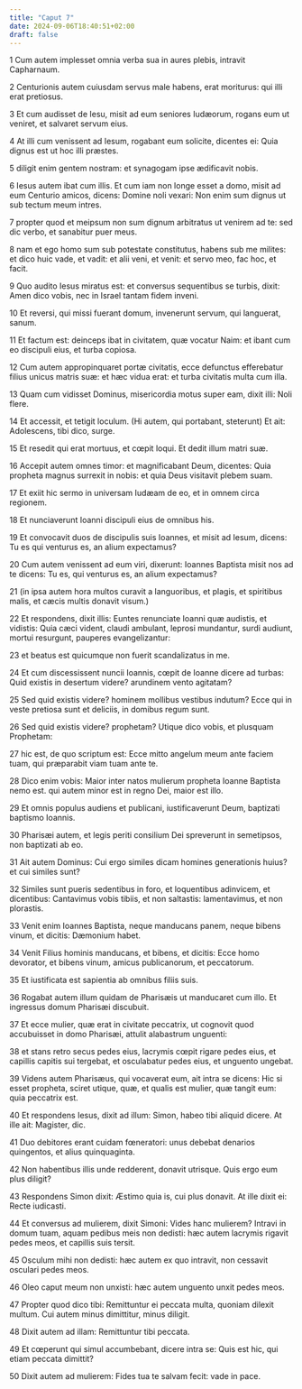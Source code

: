 ```yaml
---
title: "Caput 7"
date: 2024-09-06T18:40:51+02:00
draft: false
---
```




1 Cum autem implesset omnia verba sua in aures plebis, intravit Capharnaum.

2 Centurionis autem cuiusdam servus male habens, erat moriturus: qui illi erat pretiosus.

3 Et cum audisset de Iesu, misit ad eum seniores Iudæorum, rogans eum ut veniret, et salvaret servum eius.

4 At illi cum venissent ad Iesum, rogabant eum solicite, dicentes ei: Quia dignus est ut hoc illi præstes.

5 diligit enim gentem nostram: et synagogam ipse ædificavit nobis.

6 Iesus autem ibat cum illis. Et cum iam non longe esset a domo, misit ad eum Centurio amicos, dicens: Domine noli vexari: Non enim sum dignus ut sub tectum meum intres.

7 propter quod et meipsum non sum dignum arbitratus ut venirem ad te: sed dic verbo, et sanabitur puer meus.

8 nam et ego homo sum sub potestate constitutus, habens sub me milites: et dico huic vade, et vadit: et alii veni, et venit: et servo meo, fac hoc, et facit.

9 Quo audito Iesus miratus est: et conversus sequentibus se turbis, dixit: Amen dico vobis, nec in Israel tantam fidem inveni.

10 Et reversi, qui missi fuerant domum, invenerunt servum, qui languerat, sanum.

11 Et factum est: deinceps ibat in civitatem, quæ vocatur Naim: et ibant cum eo discipuli eius, et turba copiosa.

12 Cum autem appropinquaret portæ civitatis, ecce defunctus efferebatur filius unicus matris suæ: et hæc vidua erat: et turba civitatis multa cum illa.

13 Quam cum vidisset Dominus, misericordia motus super eam, dixit illi: Noli flere.

14 Et accessit, et tetigit loculum. (Hi autem, qui portabant, steterunt) Et ait: Adolescens, tibi dico, surge.

15 Et resedit qui erat mortuus, et cœpit loqui. Et dedit illum matri suæ.

16 Accepit autem omnes timor: et magnificabant Deum, dicentes: Quia propheta magnus surrexit in nobis: et quia Deus visitavit plebem suam.

17 Et exiit hic sermo in universam Iudæam de eo, et in omnem circa regionem.

18 Et nunciaverunt Ioanni discipuli eius de omnibus his.

19 Et convocavit duos de discipulis suis Ioannes, et misit ad Iesum, dicens: Tu es qui venturus es, an alium expectamus?

20 Cum autem venissent ad eum viri, dixerunt: Ioannes Baptista misit nos ad te dicens: Tu es, qui venturus es, an alium expectamus?

21 (in ipsa autem hora multos curavit a languoribus, et plagis, et spiritibus malis, et cæcis multis donavit visum.)

22 Et respondens, dixit illis: Euntes renunciate Ioanni quæ audistis, et vidistis: Quia cæci vident, claudi ambulant, leprosi mundantur, surdi audiunt, mortui resurgunt, pauperes evangelizantur:

23 et beatus est quicumque non fuerit scandalizatus in me.

24 Et cum discessissent nuncii Ioannis, cœpit de Ioanne dicere ad turbas: Quid existis in desertum videre? arundinem vento agitatam?

25 Sed quid existis videre? hominem mollibus vestibus indutum? Ecce qui in veste pretiosa sunt et deliciis, in domibus regum sunt.

26 Sed quid existis videre? prophetam? Utique dico vobis, et plusquam Prophetam:

27 hic est, de quo scriptum est: Ecce mitto angelum meum ante faciem tuam, qui præparabit viam tuam ante te.

28 Dico enim vobis: Maior inter natos mulierum propheta Ioanne Baptista nemo est. qui autem minor est in regno Dei, maior est illo.

29 Et omnis populus audiens et publicani, iustificaverunt Deum, baptizati baptismo Ioannis.

30 Pharisæi autem, et legis periti consilium Dei spreverunt in semetipsos, non baptizati ab eo.

31 Ait autem Dominus: Cui ergo similes dicam homines generationis huius? et cui similes sunt?

32 Similes sunt pueris sedentibus in foro, et loquentibus adinvicem, et dicentibus: Cantavimus vobis tibiis, et non saltastis: lamentavimus, et non plorastis.

33 Venit enim Ioannes Baptista, neque manducans panem, neque bibens vinum, et dicitis: Dæmonium habet.

34 Venit Filius hominis manducans, et bibens, et dicitis: Ecce homo devorator, et bibens vinum, amicus publicanorum, et peccatorum.

35 Et iustificata est sapientia ab omnibus filiis suis.

36 Rogabat autem illum quidam de Pharisæis ut manducaret cum illo. Et ingressus domum Pharisæi discubuit.

37 Et ecce mulier, quæ erat in civitate peccatrix, ut cognovit quod accubuisset in domo Pharisæi, attulit alabastrum unguenti:

38 et stans retro secus pedes eius, lacrymis cœpit rigare pedes eius, et capillis capitis sui tergebat, et osculabatur pedes eius, et unguento ungebat.

39 Videns autem Pharisæus, qui vocaverat eum, ait intra se dicens: Hic si esset propheta, sciret utique, quæ, et qualis est mulier, quæ tangit eum: quia peccatrix est.

40 Et respondens Iesus, dixit ad illum: Simon, habeo tibi aliquid dicere. At ille ait: Magister, dic.

41 Duo debitores erant cuidam fœneratori: unus debebat denarios quingentos, et alius quinquaginta.

42 Non habentibus illis unde redderent, donavit utrisque. Quis ergo eum plus diligit?

43 Respondens Simon dixit: Æstimo quia is, cui plus donavit. At ille dixit ei: Recte iudicasti.

44 Et conversus ad mulierem, dixit Simoni: Vides hanc mulierem? Intravi in domum tuam, aquam pedibus meis non dedisti: hæc autem lacrymis rigavit pedes meos, et capillis suis tersit.

45 Osculum mihi non dedisti: hæc autem ex quo intravit, non cessavit osculari pedes meos.

46 Oleo caput meum non unxisti: hæc autem unguento unxit pedes meos.

47 Propter quod dico tibi: Remittuntur ei peccata multa, quoniam dilexit multum. Cui autem minus dimittitur, minus diligit.

48 Dixit autem ad illam: Remittuntur tibi peccata.

49 Et cœperunt qui simul accumbebant, dicere intra se: Quis est hic, qui etiam peccata dimittit?

50 Dixit autem ad mulierem: Fides tua te salvam fecit: vade in pace.

